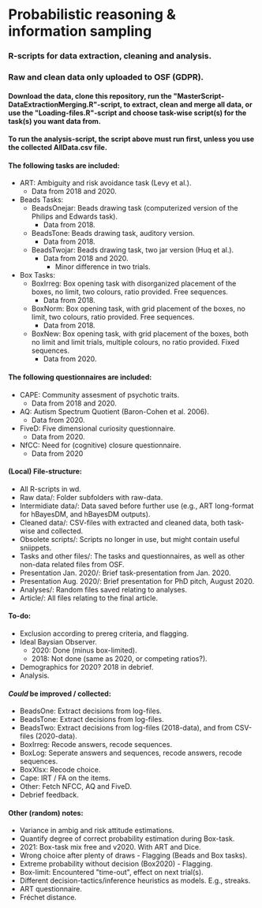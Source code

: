 # Probabilistic reasoning & information sampling

### R-scripts for data extraction, cleaning and analysis.

### Raw and clean data only uploaded to OSF (GDPR).

#### Download the data, clone this repository, run the "MasterScript-DataExtractionMerging.R"-script, to extract, clean and merge all data, or use the "Loading-files.R"-script and choose task-wise script(s) for the task(s) you want data from.
#### To run the analysis-script, the script above must run first, unless you use the collected AllData.csv file.

#### The following tasks are included:
- ART: Ambiguity and risk avoidance task (Levy et al.).
  - Data from 2018 and 2020.
- Beads Tasks:
  - BeadsOnejar: Beads drawing task (computerized version of the Philips and Edwards task).
    - Data from 2018.
  - BeadsTone: Beads drawing task, auditory version.
    - Data from 2018.
  - BeadsTwojar: Beads drawing task, two jar version (Huq et al.).
    - Data from 2018 and 2020.
      - Minor difference in two trials.
- Box Tasks:
  - BoxIrreg: Box opening task with disorganized placement of the boxes, no limit, two colours, ratio provided. Free sequences.
    - Data from 2018.
  - BoxNorm: Box opening task, with grid placement of the boxes, no limit, two colours, ratio provided. Free sequences.
    - Data from 2018.
  - BoxNew: Box opening task, with grid placement of the boxes, both no limit and limit trials, multiple colours, no ratio provided. Fixed sequences.
    - Data from 2020.

#### The following questionnaires are included:
- CAPE: Community assesment of psychotic traits.
  - Data from 2018 and 2020.
- AQ: Autism Spectrum Quotient (Baron-Cohen et al. 2006).
  - Data from 2020.
- FiveD: Five dimensional curiosity questionnaire.
  - Data from 2020.
- NfCC: Need for (cognitive) closure questionnaire.
  - Data from 2020

#### (Local) File-structure:
- All R-scripts in wd.
- Raw data/: Folder subfolders with raw-data.
- Intermidiate data/: Data saved before further use (e.g., ART long-format for hBayesDM, and hBayesDM outputs).
- Cleaned data/: CSV-files with extracted and cleaned data, both task-wise and collected.
- Obsolete scripts/: Scripts no longer in use, but might contain useful sniippets.
- Tasks and other files/: The tasks and questionnaires, as well as other non-data related files from OSF.
- Presentation Jan. 2020/: Brief task-presentation from Jan. 2020.
- Presentation Aug. 2020/: Brief presentation for PhD pitch, August 2020.
- Analyses/: Random files saved relating to analyses.
- Article/: All files relating to the final article.

#### To-do:
- Exclusion according to prereg criteria, and flagging.
- Ideal Baysian Observer.
  - 2020: Done (minus box-limited).
  - 2018: Not done (same as 2020, or competing ratios?).
- Demographics for 2020? 2018 in debrief.
- Analysis.

#### _Could_ be improved / collected:
- BeadsOne: Extract decisions from log-files.
- BeadsTone: Extract decisions from log-files.
- BeadsTwo: Extract decisions from log-files (2018-data), and from CSV-files (2020-data).
- BoxIrreg: Recode answers, recode sequences.
- BoxLog: Seperate answers and sequences, recode answers, recode sequences.
- BoxXlsx: Recode choice.
- Cape: IRT / FA on the items.
- Other: Fetch NFCC, AQ and FiveD.
- Debrief feedback.

#### Other (random) notes:
- Variance in ambig and risk attitude estimations.
- Quantify degree of correct probability estimation during Box-task.
- 2021: Box-task mix free and v2020. With ART and Dice.
- Wrong choice after plenty of draws - Flagging (Beads and Box tasks).
- Extreme probability without decision (Box2020) - Flagging.
- Box-limit: Encountered "time-out", effect on next trial(s).
- Different decision-tactics/inference heuristics as models. E.g., streaks.
- ART questionnaire.
- Fréchet distance.